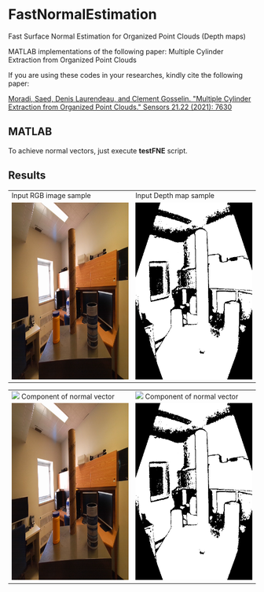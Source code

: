 # FastNormalEstimation
Fast Surface Normal Estimation for Organized Point Clouds (Depth maps)

MATLAB implementations of the following paper:
 Multiple Cylinder Extraction from Organized Point Clouds 

If you are using these codes in your researches, kindly cite the following paper:

[Moradi, Saed, Denis Laurendeau, and Clement Gosselin. "Multiple Cylinder Extraction from Organized Point Clouds." Sensors 21.22 (2021): 7630](https://www.mdpi.com/1424-8220/21/22/7630)

## MATLAB

To achieve normal vectors, just execute **testFNE** script.

## Results
<p align="center">
<table>
  <tr>
    <td> Input RGB image sample
</td>
     <td> Input Depth map sample</td>
  </tr>
  <tr>
    <td><img src="https://github.com/moradisaed/FastNormalEstimation/blob/main/Data/raw_rgb2.png" width=400 height=360></td>
    <td><img src="https://github.com/moradisaed/FastNormalEstimation/blob/main/Data/raw_depth2.png" width=400 height=360></td>
  </tr>
 </table>
 </p>
 <p align="center">
<table>
  <tr>
    <td> <img src="https://render.githubusercontent.com/render/math?math=\theta"> Component of normal vector
</td>
     <td> <img src="https://render.githubusercontent.com/render/math?math=\phi"> Component of normal vector</td>
  </tr>
  <tr>
    <td><img src="https://github.com/moradisaed/FastNormalEstimation/blob/main/Data/raw_rgb2.png" width=400 height=360></td>
    <td><img src="https://github.com/moradisaed/FastNormalEstimation/blob/main/Data/raw_depth2.png" width=400 height=360></td>
  </tr>
 </table>
 </p>
